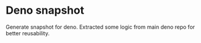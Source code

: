 # Deno snapshot

Generate snapshot for deno. Extracted some logic from main deno repo for better reusability.

